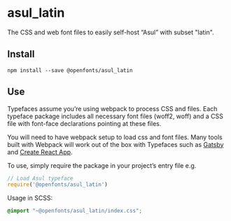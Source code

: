 
# asul_latin

The CSS and web font files to easily self-host “Asul” with subset "latin".

## Install

`npm install --save @openfonts/asul_latin`

## Use

Typefaces assume you’re using webpack to process CSS and files. Each typeface
package includes all necessary font files (woff2, woff) and a CSS file with
font-face declarations pointing at these files.

You will need to have webpack setup to load css and font files. Many tools built
with Webpack will work out of the box with Typefaces such as [Gatsby](https://github.com/gatsbyjs/gatsby)
and [Create React App](https://github.com/facebookincubator/create-react-app).

To use, simply require the package in your project’s entry file e.g.

```javascript
// Load Asul typeface
require('@openfonts/asul_latin')
```

Usage in SCSS:
```scss
@import "~@openfonts/asul_latin/index.css";
```
